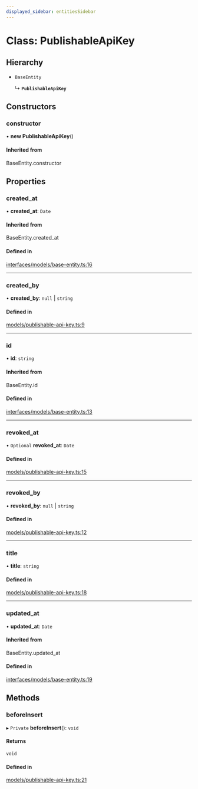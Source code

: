 ```yaml
---
displayed_sidebar: entitiesSidebar
---
```


# Class: PublishableApiKey

## Hierarchy

- `BaseEntity`

  ↳ **`PublishableApiKey`**

## Constructors

### constructor

• **new PublishableApiKey**()

#### Inherited from

BaseEntity.constructor

## Properties

### created\_at

• **created\_at**: `Date`

#### Inherited from

BaseEntity.created\_at

#### Defined in

[interfaces/models/base-entity.ts:16](https://github.com/medusajs/medusa/blob/9dcd62c73/packages/medusa/src/interfaces/models/base-entity.ts#L16)

___

### created\_by

• **created\_by**: ``null`` \| `string`

#### Defined in

[models/publishable-api-key.ts:9](https://github.com/medusajs/medusa/blob/9dcd62c73/packages/medusa/src/models/publishable-api-key.ts#L9)

___

### id

• **id**: `string`

#### Inherited from

BaseEntity.id

#### Defined in

[interfaces/models/base-entity.ts:13](https://github.com/medusajs/medusa/blob/9dcd62c73/packages/medusa/src/interfaces/models/base-entity.ts#L13)

___

### revoked\_at

• `Optional` **revoked\_at**: `Date`

#### Defined in

[models/publishable-api-key.ts:15](https://github.com/medusajs/medusa/blob/9dcd62c73/packages/medusa/src/models/publishable-api-key.ts#L15)

___

### revoked\_by

• **revoked\_by**: ``null`` \| `string`

#### Defined in

[models/publishable-api-key.ts:12](https://github.com/medusajs/medusa/blob/9dcd62c73/packages/medusa/src/models/publishable-api-key.ts#L12)

___

### title

• **title**: `string`

#### Defined in

[models/publishable-api-key.ts:18](https://github.com/medusajs/medusa/blob/9dcd62c73/packages/medusa/src/models/publishable-api-key.ts#L18)

___

### updated\_at

• **updated\_at**: `Date`

#### Inherited from

BaseEntity.updated\_at

#### Defined in

[interfaces/models/base-entity.ts:19](https://github.com/medusajs/medusa/blob/9dcd62c73/packages/medusa/src/interfaces/models/base-entity.ts#L19)

## Methods

### beforeInsert

▸ `Private` **beforeInsert**(): `void`

#### Returns

`void`

#### Defined in

[models/publishable-api-key.ts:21](https://github.com/medusajs/medusa/blob/9dcd62c73/packages/medusa/src/models/publishable-api-key.ts#L21)
